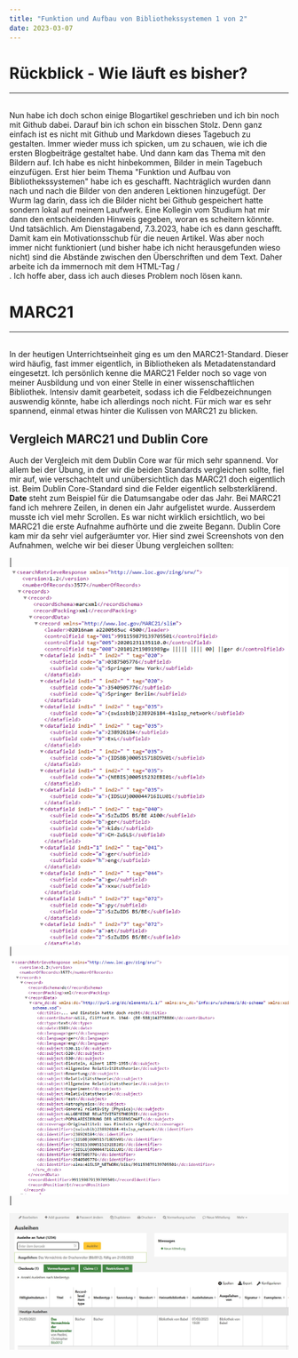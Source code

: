 ```yaml
---
title: "Funktion und Aufbau von Bibliothekssystemen 1 von 2"
date: 2023-03-07
---
```

# Rückblick - Wie läuft es bisher?
---
<br>
Nun habe ich doch schon einige Blogartikel geschrieben und ich bin noch mit Github dabei. Darauf bin ich schon ein bisschen Stolz. Denn ganz einfach ist es nicht
mit Github und Markdown dieses Tagebuch zu gestalten. Immer wieder muss ich spicken, um zu schauen, wie ich die ersten Blogbeiträge gestaltet habe. Und dann kam das
Thema mit den Bildern auf. Ich habe es nicht hinbekommen, Bilder in mein Tagebuch einzufügen. Erst hier beim Thema "Funktion und Aufbau von Bibliothekssystemen" habe 
ich es geschafft. Nachträglich wurden dann nach und nach die Bilder von den anderen Lektionen hinzugefügt.
Der Wurm lag darin, dass ich die Bilder nicht bei Github gespeichert hatte sondern lokal auf meinem Laufwerk. Eine Kollegin vom Studium hat mir dann den 
entscheidenden Hinweis gegeben, woran es scheitern könnte. Und tatsächlich. Am Dienstagabend, 7.3.2023, habe ich es dann geschafft. Damit kam ein Motivationsschub für
die neuen Artikel.
Was aber noch immer nicht funktioniert (und bisher habe ich nicht herausgefunden wieso nicht) sind die Abstände zwischen den Überschriften und dem Text. Daher arbeite
ich da immernoch mit dem HTML-Tag /<br>. Ich hoffe aber, dass ich auch dieses Problem noch lösen kann.
<br>

# MARC21
---
<br>
In der heutigen Unterrichtseinheit ging es um den MARC21-Standard. Dieser wird häufig, fast immer eigentlich, in Bibliotheken als Metadatenstandard eingesetzt. Ich 
persönlich kenne die MARC21 Felder noch so vage von meiner Ausbildung und von einer Stelle in einer wissenschaftlichen Bibliothek. Intensiv damit gearbeteit, sodass ich
die Feldbezeichnungen auswendig könnte, habe ich allerdings noch nicht. 
Für mich war es sehr spannend, einmal etwas hinter die Kulissen von MARC21 zu blicken. 

## Vergleich MARC21 und Dublin Core  

Auch der Vergleich mit dem Dublin Core war für mich sehr spannend. Vor allem 
bei der Übung, in der wir die beiden Standards vergleichen sollte, fiel mir auf, wie verschachtelt und unübersichtlich das MARC21 doch eigentlich ist. 
Beim Dublin Core-Standard sind die Felder eigentlich selbsterklärend. **Date** steht zum Beispiel für die Datumsangabe oder das Jahr. Bei MARC21 fand 
ich mehrere Zeilen, in denen ein Jahr aufgelistet wurde. Ausserdem musste ich viel mehr Scrollen. Es war nicht wirklich ersichtlich, wo bei MARC21 die erste 
Aufnahme aufhörte und die zweite Begann. Dublin Core kam mir da sehr viel aufgeräumter vor.
Hier sind zwei Screenshots von den Aufnahmen, welche wir bei dieser Übung vergleichen sollten:

| ![MARC21](https://github.com/tanyaZoller/Lerntagebuch-BAIN/blob/master/_img/MARC21.png?raw=true) | ![Dublin Core](https://github.com/tanyaZoller/Lerntagebuch-BAIN/blob/master/_img/DublinCore.png?raw=true) |


![Test](https://github.com/tanyaZoller/Lerntagebuch-BAIN/blob/master/_img/Konto.jpg?raw=true1])
